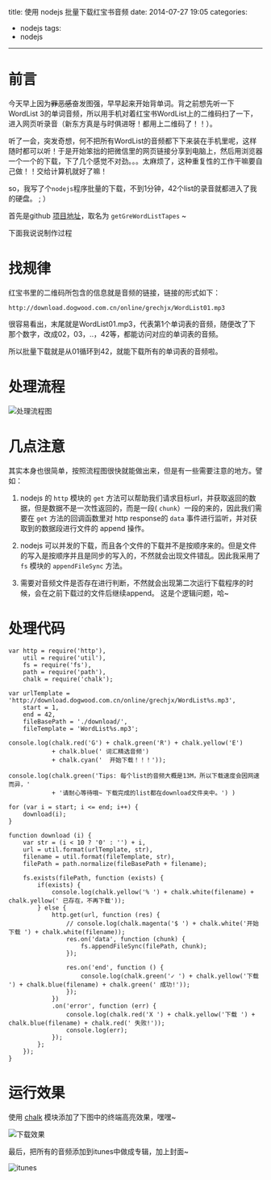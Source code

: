 title: 使用 nodejs 批量下载红宝书音频
date: 2014-07-27 19:05
categories:
- nodejs
tags:
- nodejs
---

# 前言

今天早上因为~~罪恶感~~奋发图强，早早起来开始背单词。背之前想先听一下WordList 3的单词音频，所以用手机对着红宝书WordList上的二维码扫了一下，进入网页听录音（新东方真是与时俱进呀！都用上二维码了！！）。

听了一会，突发奇想，何不把所有WordList的音频都下下来装在手机里呢，这样随时都可以听！于是开始笨拙的把微信里的网页链接分享到电脑上，然后用浏览器一个一个的下载，下了几个感觉不对劲。。。太麻烦了，这种重复性的工作干嘛要自己做！！交给计算机就好了嘛！

so，我写了个`nodejs`程序批量的下载，不到1分钟，42个list的录音就都进入了我的硬盘。 ; ）

首先是github [项目地址](https://github.com/dukewan/getGreWordListTapes)，取名为 `getGreWordListTapes` ~

下面我说说制作过程


# 找规律

红宝书里的二维码所包含的信息就是音频的链接，链接的形式如下：

```
http://download.dogwood.com.cn/online/grechjx/WordList01.mp3
```

很容易看出，末尾就是WordList01.mp3，代表第1个单词表的音频，随便改了下那个数字，改成02，03，..，42等，都能访问对应的单词表的音频。

所以批量下载就是从01循环到42，就能下载所有的单词表的音频啦。

# 处理流程

![处理流程图](/image/2014-07-27-get-gre-word-list-tapes-flow.png)

# 几点注意

其实本身也很简单，按照流程图很快就能做出来，但是有一些需要注意的地方。譬如：

1. nodejs 的  `http`  模块的 `get` 方法可以帮助我们请求目标url，并获取返回的数据，但是数据不是一次性返回的，而是一段( `chunk`）一段的来的，因此我们需要在 `get` 方法的回调函数里对 http response的 `data` 事件进行监听，并对获取到的数据段进行文件的 append 操作。

2. nodejs 可以并发的下载，而且各个文件的下载并不是按顺序来的。但是文件的写入是按顺序并且是同步的写入的，不然就会出现文件错乱。因此我采用了 `fs` 模块的 `appendFileSync` 方法。

3. 需要对音频文件是否存在进行判断，不然就会出现第二次运行下载程序的时候，会在之前下载过的文件后继续append。 这是个逻辑问题，哈~



# 处理代码

``` 
var http = require('http'),
    util = require('util'),
    fs = require('fs'),
    path = require('path'),
    chalk = require('chalk');

var urlTemplate = 'http://download.dogwood.com.cn/online/grechjx/WordList%s.mp3',
    start = 1,
    end = 42,
    fileBasePath = './download/',
    fileTemplate = 'WordList%s.mp3';

console.log(chalk.red('G') + chalk.green('R') + chalk.yellow('E')
            + chalk.blue(' 词汇精选音频')
            + chalk.cyan('  开始下载！！！'));

console.log(chalk.green('Tips: 每个list的音频大概是13M，所以下载速度会因网速而异，'
            + '请耐心等待哦~ 下载完成的list都在download文件夹中。') )

for (var i = start; i <= end; i++) {
    download(i);
}

function download (i) {
    var str = (i < 10 ? '0' : '') + i,
    url = util.format(urlTemplate, str),
    filename = util.format(fileTemplate, str),
    filePath = path.normalize(fileBasePath + filename);

    fs.exists(filePath, function (exists) {
        if(exists) {
            console.log(chalk.yellow('% ') + chalk.white(filename) + chalk.yellow(' 已存在，不再下载'));
        } else {
            http.get(url, function (res) {
                // console.log(chalk.magenta('$ ') + chalk.white('开始下载 ') + chalk.white(filename));
                res.on('data', function (chunk) {
                    fs.appendFileSync(filePath, chunk);
                });

                res.on('end', function () {
                    console.log(chalk.green('✓ ') + chalk.yellow('下载 ') + chalk.blue(filename) + chalk.green(' 成功!'));
                });
            })
            .on('error', function (err) {
                console.log(chalk.red('X ') + chalk.yellow('下载 ') + chalk.blue(filename) + chalk.red(' 失败!'));
                console.log(err);
            });
        };
    });
}
```

# 运行效果

使用 [chalk](https://www.npmjs.org/package/chalk) 模块添加了下图中的终端高亮效果，嘿嘿~

![下载效果](/image/2014-07-27-download.png)

最后，把所有的音频添加到itunes中做成专辑，加上封面~

![itunes](/image/2014-07-27-itunes.png)

